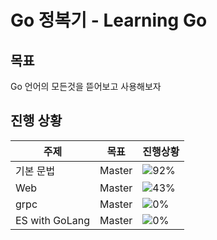 # Go 정복기 - Learning Go

## 목표
Go 언어의 모든것을 뜯어보고 사용해보자

## 진행 상황
| 주제             | 목표     | 진행상황                                |
|----------------|--------|-------------------------------------|
| 기본 문법          | Master | ![92%](https://progress-bar.dev/92) |
| Web            | Master | ![43%](https://progress-bar.dev/43) |
| grpc           | Master | ![0%](https://progress-bar.dev/0)   |
| ES with GoLang | Master | ![0%](https://progress-bar.dev/0)   |
